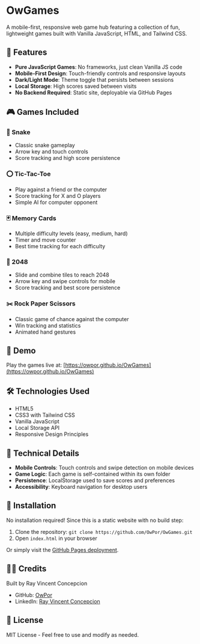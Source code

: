 # OwGames

A mobile-first, responsive web game hub featuring a collection of fun, lightweight games built with Vanilla JavaScript, HTML, and Tailwind CSS.

## 📱 Features

- **Pure JavaScript Games**: No frameworks, just clean Vanilla JS code
- **Mobile-First Design**: Touch-friendly controls and responsive layouts
- **Dark/Light Mode**: Theme toggle that persists between sessions
- **Local Storage**: High scores saved between visits
- **No Backend Required**: Static site, deployable via GitHub Pages

## 🎮 Games Included

### 🐍 Snake
- Classic snake gameplay
- Arrow key and touch controls
- Score tracking and high score persistence

### ⭕ Tic-Tac-Toe
- Play against a friend or the computer
- Score tracking for X and O players
- Simple AI for computer opponent

### 🃏 Memory Cards
- Multiple difficulty levels (easy, medium, hard)
- Timer and move counter
- Best time tracking for each difficulty

### 🎲 2048
- Slide and combine tiles to reach 2048
- Arrow key and swipe controls for mobile
- Score tracking and best score persistence

### ✂️ Rock Paper Scissors
- Classic game of chance against the computer
- Win tracking and statistics
- Animated hand gestures

## 🚀 Demo

Play the games live at: [https://owpor.github.io/OwGames](https://owpor.github.io/OwGames)

## 🛠️ Technologies Used

- HTML5
- CSS3 with Tailwind CSS
- Vanilla JavaScript
- Local Storage API
- Responsive Design Principles

## 🧠 Technical Details

- **Mobile Controls**: Touch controls and swipe detection on mobile devices
- **Game Logic**: Each game is self-contained within its own folder
- **Persistence**: LocalStorage used to save scores and preferences
- **Accessibility**: Keyboard navigation for desktop users

## 🔧 Installation

No installation required! Since this is a static website with no build step:

1. Clone the repository: `git clone https://github.com/OwPor/OwGames.git`
2. Open `index.html` in your browser

Or simply visit the [GitHub Pages deployment](https://owpor.github.io/OwGames).

## 👨‍💻 Credits

Built by Ray Vincent Concepcion

- GitHub: [OwPor](https://github.com/OwPor)
- LinkedIn: [Ray Vincent Concepcion](https://linkedin.com/in/your-linkedin)

## 📄 License

MIT License - Feel free to use and modify as needed.
